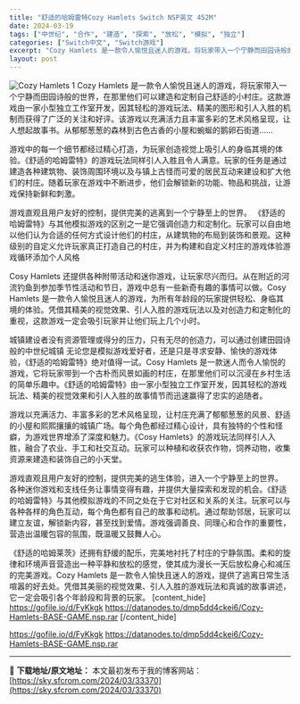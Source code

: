 ```yaml
---
title: "舒适的哈姆雷特Cozy Hamlets Switch NSP英文 452M"
date: 2024-03-19
tags: ["中世纪", "合作", "建造", "探索", "放松", "模拟", "独立"]
categories: ["Switch中文", "Switch游戏"]
excerpt: "Cozy Hamlets 是一款令人愉悦且迷人的游戏，将玩家带入一个宁静而田园诗般的世界，在那里他们可以建造和定制自己舒适的小村庄。这款游戏由一家小型独立工作室开发，因其轻松的游戏玩法、精美的图形和引人入胜的机制而获得了广泛的关注和好评。该游戏以充满活力且丰富多彩的艺术风格呈现，让人想起故事书。从郁&hellip;"
layout: post
---
```


<img class="aligncenter" src="https://sky.sfcrom.com/wp-content/uploads/2024/03/20240329095707-5e08f.jpeg" alt="Cozy Hamlets 1" />
Cozy Hamlets 是一款令人愉悦且迷人的游戏，将玩家带入一个宁静而田园诗般的世界，在那里他们可以建造和定制自己舒适的小村庄。这款游戏由一家小型独立工作室开发，因其轻松的游戏玩法、精美的图形和引人入胜的机制而获得了广泛的关注和好评。该游戏以充满活力且丰富多彩的艺术风格呈现，让人想起故事书。从郁郁葱葱的森林到古色古香的小屋和蜿蜒的鹅卵石街道……

游戏中的每一个细节都经过精心打造，为玩家创造视觉上吸引人的身临其境的体验。《舒适的哈姆雷特》的游戏玩法同样引人入胜且令人满意。玩家的任务是通过建造各种建筑物、装饰周围环境以及与镇上古怪而可爱的居民互动来建设和扩大他们的村庄。随着玩家在游戏中不断进步，他们会解锁新的功能、物品和挑战，让游戏保持新鲜和刺激。

游戏直观且用户友好的控制，提供完美的逃离到一个宁静至上的世界。
《舒适的哈姆雷特》与其他模拟游戏的区别之一是它强调创造力和定制化。玩家可以自由地以他们认为合适的任何方式设计他们的村庄，从建筑物的布局到装饰和景观。这种级别的自定义允许玩家真正打造自己的村庄，并为构建和自定义村庄的游戏体验游戏循环添加个人风格

Cosy Hamlets 还提供各种附带活动和迷你游戏，让玩家尽兴而归。从在附近的河流钓鱼到参加季节性活动和节日，游戏中总有一些新奇有趣的事情可以做。Cosy Hamlets 是一款令人愉悦且迷人的游戏，为所有年龄段的玩家提供轻松、身临其境的体验。凭借其精美的视觉效果、引人入胜的游戏玩法以及对创造力和定制化的重视，这款游戏一定会吸引玩家并让他们玩上几个小时。

城镇建设者没有资源管理或得分的压力，只有无尽的创造力，可以通过创建田园诗般的中世纪城镇
无论您是模拟游戏爱好者，还是只是寻求安静、愉快的游戏体验，《舒适的哈姆雷特》绝对值得一试。Cosy Hamlets 是一款迷人而令人愉悦的游戏，它将玩家带到一个古朴而风景如画的村庄，在那里他们可以沉浸在乡村生活的简单乐趣中。《舒适的哈姆雷特》由一家小型独立工作室开发，因其轻松的游戏玩法、精美的视觉效果和引人入胜的故事情节而迅速赢得了忠实的追随者。

游戏以充满活力、丰富多彩的艺术风格呈现，让村庄充满了郁郁葱葱的风景、舒适的小屋和熙熙攘攘的城镇广场。每个角色都经过精心设计，具有独特的个性和怪癖，为游戏世界增添了深度和魅力。《Cosy Hamlets》的游戏玩法同样引人入胜，融合了农业、手工和社交互动。玩家可以种植和收获农作物，饲养动物，收集资源来建造和装饰自己的小天堂。

游戏直观且用户友好的控制，提供完美的逃生体验，进入一个宁静至上的世界。
各种迷你游戏和支线任务让事情变得有趣，并提供大量探索和发现的机会。《舒适的哈姆雷特》与其他模拟游戏的不同之处在于它对社区和关系的关注。玩家可以与各种各样的角色互动，每个角色都有自己的故事和动机。通过帮助邻居，玩家可以建立友谊，解锁新内容，甚至找到爱情。游戏强调善良、同理心和合作的重要性，营造出温暖包容的氛围，既温暖又鼓舞人心。

《舒适的哈姆莱茨》还拥有舒缓的配乐，完美地衬托了村庄的宁静氛围。柔和的旋律和环境声音营造出一种平静和放松的感觉，使其成为漫长一天后放松身心和减压的完美游戏。Cozy Hamlets 是一款令人愉快且迷人的游戏，提供了逃离日常生活喧嚣的好去处。凭借其美丽的视觉效果、引人入胜的游戏玩法和真诚的故事讲述，它一定会吸引各个年龄段和背景的玩家。
[content_hide]
https://gofile.io/d/FyKkgk
https://datanodes.to/dmp5dd4ckei6/Cozy-Hamlets-BASE-GAME.nsp.rar
[/content_hide]

<!--wechatfans start-->
https://gofile.io/d/FyKkgk
https://datanodes.to/dmp5dd4ckei6/Cozy-Hamlets-BASE-GAME.nsp.rar
<!--wechatfans end-->

---
📖 **下载地址/原文地址：** 本文最初发布于我的博客网站：[https://sky.sfcrom.com/2024/03/33370](https://sky.sfcrom.com/2024/03/33370)
